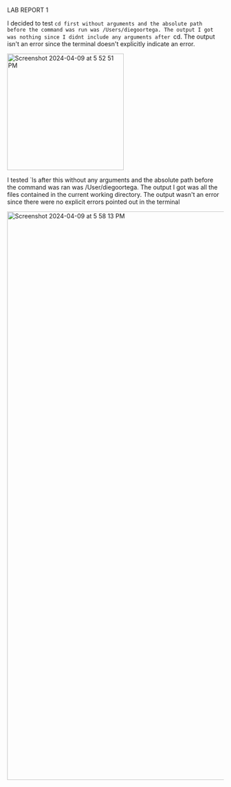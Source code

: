 LAB REPORT 1

I decided to test `cd first without arguments and the absolute path before the command was run was /Users/diegoortega. The output I got was nothing since I didnt include any arguments after `cd. The output isn't an error since the terminal doesn't explicitly indicate an error.


<img width="271" alt="Screenshot 2024-04-09 at 5 52 51 PM" src="https://github.com/Diegoocse/CSE15l-lab-report1/assets/146890166/9605d27b-bcd5-4185-938a-ce963c2303e0">

I tested `ls after this without any arguments and the absolute path before the command was ran was /User/diegoortega. The output I got was all the files contained in the current working directory. The output wasn't an error since there were no explicit errors pointed out in the terminal

<img width="1321" alt="Screenshot 2024-04-09 at 5 58 13 PM" src="https://github.com/Diegoocse/CSE15l-lab-report1/assets/146890166/cc3f46d3-b455-4729-b69b-aaccc85cb864">
